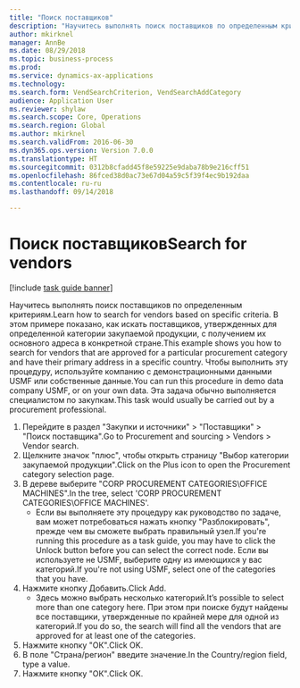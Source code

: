 ```yaml
--- 
title: "Поиск поставщиков"
description: "Научитесь выполнять поиск поставщиков по определенным критериям."
author: mkirknel
manager: AnnBe
ms.date: 08/29/2018
ms.topic: business-process
ms.prod: 
ms.service: dynamics-ax-applications
ms.technology: 
ms.search.form: VendSearchCriterion, VendSearchAddCategory
audience: Application User
ms.reviewer: shylaw
ms.search.scope: Core, Operations
ms.search.region: Global
ms.author: mkirknel
ms.search.validFrom: 2016-06-30
ms.dyn365.ops.version: Version 7.0.0
ms.translationtype: HT
ms.sourcegitcommit: 0312b8cfadd45f8e59225e9daba78b9e216cff51
ms.openlocfilehash: 86fced38d0ac73e67d04a59c5f39f4ec9b192daa
ms.contentlocale: ru-ru
ms.lasthandoff: 09/14/2018

---
```

# <a name="search-for-vendors"></a><span data-ttu-id="2a424-103">Поиск поставщиков</span><span class="sxs-lookup"><span data-stu-id="2a424-103">Search for vendors</span></span>

[!include [task guide banner](../../includes/task-guide-banner.md)]

<span data-ttu-id="2a424-104">Научитесь выполнять поиск поставщиков по определенным критериям.</span><span class="sxs-lookup"><span data-stu-id="2a424-104">Learn how to search for vendors based on specific criteria.</span></span> <span data-ttu-id="2a424-105">В этом примере показано, как искать поставщиков, утвержденных для определенной категории закупаемой продукции, с получением их основного адреса в конкретной стране.</span><span class="sxs-lookup"><span data-stu-id="2a424-105">This example shows you how to search for vendors that are approved for a particular procurement category and have their primary address in a specific country.</span></span> <span data-ttu-id="2a424-106">Чтобы выполнить эту процедуру, используйте компанию с демонстрационными данными USMF или собственные данные.</span><span class="sxs-lookup"><span data-stu-id="2a424-106">You can run this procedure in demo data company USMF, or on your own data.</span></span> <span data-ttu-id="2a424-107">Эта задача обычно выполняется специалистом по закупкам.</span><span class="sxs-lookup"><span data-stu-id="2a424-107">This task would usually be carried out by a procurement professional.</span></span>

1. <span data-ttu-id="2a424-108">Перейдите в раздел "Закупки и источники" > "Поставщики" > "Поиск поставщика".</span><span class="sxs-lookup"><span data-stu-id="2a424-108">Go to Procurement and sourcing > Vendors > Vendor search.</span></span>
2. <span data-ttu-id="2a424-109">Щелкните значок "плюс", чтобы открыть страницу "Выбор категории закупаемой продукции".</span><span class="sxs-lookup"><span data-stu-id="2a424-109">Click on the Plus icon to open the Procurement category selection page.</span></span>  
3. <span data-ttu-id="2a424-110">В дереве выберите "CORP PROCUREMENT CATEGORIES\OFFICE MACHINES".</span><span class="sxs-lookup"><span data-stu-id="2a424-110">In the tree, select 'CORP PROCUREMENT CATEGORIES\OFFICE MACHINES'.</span></span>
    * <span data-ttu-id="2a424-111">Если вы выполняете эту процедуру как руководство по задаче, вам может потребоваться нажать кнопку "Разблокировать", прежде чем вы сможете выбрать правильный узел.</span><span class="sxs-lookup"><span data-stu-id="2a424-111">If you're running this procedure as a task guide, you may have to click the Unlock button before you can select the correct node.</span></span> <span data-ttu-id="2a424-112">Если вы используете не USMF, выберите одну из имеющихся у вас категорий.</span><span class="sxs-lookup"><span data-stu-id="2a424-112">If you're not using USMF, select one of the categories that you have.</span></span>  
4. <span data-ttu-id="2a424-113">Нажмите кнопку Добавить.</span><span class="sxs-lookup"><span data-stu-id="2a424-113">Click Add.</span></span>
    * <span data-ttu-id="2a424-114">Здесь можно выбрать несколько категорий.</span><span class="sxs-lookup"><span data-stu-id="2a424-114">It’s possible to select more than one category here.</span></span> <span data-ttu-id="2a424-115">При этом при поиске будут найдены все поставщики, утвержденные по крайней мере для одной из категорий.</span><span class="sxs-lookup"><span data-stu-id="2a424-115">If you do so, the search will find all the vendors that are approved for at least one of the categories.</span></span>  
5. <span data-ttu-id="2a424-116">Нажмите кнопку "OК".</span><span class="sxs-lookup"><span data-stu-id="2a424-116">Click OK.</span></span>
6. <span data-ttu-id="2a424-117">В поле "Страна/регион" введите значение.</span><span class="sxs-lookup"><span data-stu-id="2a424-117">In the Country/region field, type a value.</span></span>
7. <span data-ttu-id="2a424-118">Нажмите кнопку "OК".</span><span class="sxs-lookup"><span data-stu-id="2a424-118">Click OK.</span></span>


